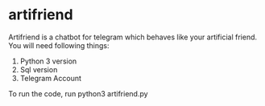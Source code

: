 # artifriend
Artifriend is a chatbot for telegram which behaves like your artificial friend.
You will need following things:
1. Python 3 version
2. Sql version
3. Telegram Account

To run the code, run python3 artifriend.py
